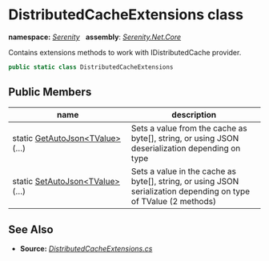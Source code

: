 # DistributedCacheExtensions class
**namespace:** *[Serenity](../README.md#serenity-namespace)*   **assembly**: *[Serenity.Net.Core](../README.md)*

Contains extensions methods to work with IDistributedCache provider.

```csharp
public static class DistributedCacheExtensions
```

## Public Members

| name | description |
| --- | --- |
| static [GetAutoJson&lt;TValue&gt;](DistributedCacheExtensions/GetAutoJson.md)(…) | Sets a value from the cache as byte[], string, or using JSON deserialization depending on type |
| static [SetAutoJson&lt;TValue&gt;](DistributedCacheExtensions/SetAutoJson.md)(…) | Sets a value in the cache as byte[], string, or using JSON serialization depending on type of TValue (2 methods) |

## See Also

* **Source:** *[DistributedCacheExtensions.cs](https://github.com/serenity-is/Serenity/blob/master/src/Serenity.Net.Core/Caching/DistributedCacheExtensions.cs)*
